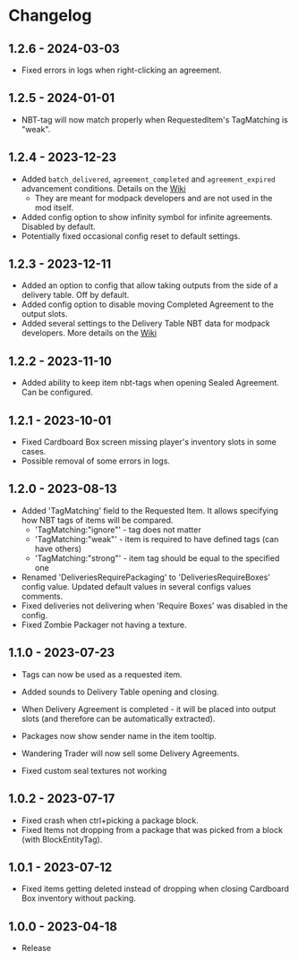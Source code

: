 # Changelog

## 1.2.6 - 2024-03-03
- Fixed errors in logs when right-clicking an agreement.

## 1.2.5 - 2024-01-01
- NBT-tag will now match properly when RequestedItem's TagMatching is "weak".

## 1.2.4 - 2023-12-23
- Added `batch_delivered`, `agreement_completed` and `agreement_expired` advancement conditions. Details on the [Wiki](https://github.com/mortuusars/Wares/wiki)
  - They are meant for modpack developers and are not used in the mod itself.
- Added config option to show infinity symbol for infinite agreements. Disabled by default.
- Potentially fixed occasional config reset to default settings. 

## 1.2.3 - 2023-12-11
- Added an option to config that allow taking outputs from the side of a delivery table. Off by default.
- Added config option to disable moving Completed Agreement to the output slots.
- Added several settings to the Delivery Table NBT data for modpack developers. More details on the [Wiki](https://github.com/mortuusars/Wares/wiki/Delivery-Table)

## 1.2.2 - 2023-11-10
- Added ability to keep item nbt-tags when opening Sealed Agreement. Can be configured.

## 1.2.1 - 2023-10-01
- Fixed Cardboard Box screen missing player's inventory slots in some cases.  
- Possible removal of some errors in logs.

## 1.2.0 - 2023-08-13
- Added 'TagMatching' field to the Requested Item. It allows specifying how NBT tags of items will be compared.
  - 'TagMatching:"ignore"' - tag does not matter
  - 'TagMatching:"weak"' - item is required to have defined tags (can have others)
  - 'TagMatching:"strong"' - item tag should be equal to the specified one
- Renamed 'DeliveriesRequirePackaging' to 'DeliveriesRequireBoxes' config value. Updated default values in several configs values comments.
- Fixed deliveries not delivering when 'Require Boxes' was disabled in the config.
- Fixed Zombie Packager not having a texture.

## 1.1.0 - 2023-07-23
- Tags can now be used as a requested item.
- Added sounds to Delivery Table opening and closing.
- When Delivery Agreement is completed - it will be placed into output slots (and therefore can be automatically extracted).
- Packages now show sender name in the item tooltip.
- Wandering Trader will now sell some Delivery Agreements.

- Fixed custom seal textures not working

## 1.0.2 - 2023-07-17
- Fixed crash when ctrl+picking a package block.
- Fixed Items not dropping from a package that was picked from a block (with BlockEntityTag).

## 1.0.1 - 2023-07-12
- Fixed items getting deleted instead of dropping when closing Cardboard Box inventory without packing.

## 1.0.0 - 2023-04-18
- Release